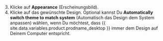 3. Klicke auf **Appearance** (Erscheinungsbild).
4. Klicke auf das gewünschte Design. Optional kannst Du **Automatically switch theme to match system** (Automatisch das Design dem System anpassen) wählen, wenn Du möchtest, dass {{ site.data.variables.product.prodname_desktop }} immer dem Design auf Deinem Computer entspricht.